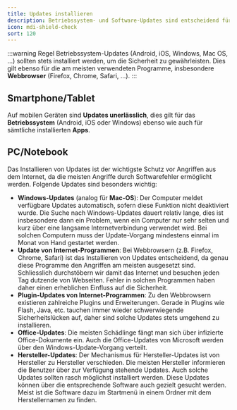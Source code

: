 ```yaml
---
title: Updates installieren
description: Betriebssystem- und Software-Updates sind entscheidend für die Sicherheit
icon: mdi-shield-check
sort: 120
---
```




:::warning Regel
Betriebssystem-Updates (Android, iOS, Windows, Mac OS, ...) sollten stets installiert werden, um die Sicherheit zu gewährleisten.
Dies gilt ebenso für die am meisten verwendeten Programme, insbesondere **Webbrowser** (Firefox, Chrome, Safari, ...).
:::

## Smartphone/Tablet
Auf mobilen Geräten sind **Updates unerlässlich**, dies gilt für das **Betriebssystem** (Android, iOS oder Windows) ebenso wie auch für sämtliche installierten **Apps**.


## PC/Notebook
Das Installieren von Updates ist der wichtigste Schutz vor Angriffen aus dem Internet, da die meisten Angriffe durch Softwarefehler ermöglicht werden. Folgende Updates sind besonders wichtig:

- **Windows-Updates** (analog für **Mac-OS**): Der Computer meldet verfügbare Updates automatisch, sofern diese Funktion nicht deaktiviert wurde. Die Suche nach Windows-Updates dauert relativ lange, dies ist insbesondere dann ein Problem, wenn ein Computer nur sehr selten und kurz über eine langsame Internetverbindung verwendet wird. Bei solchen Computern muss der Update-Vorgang mindestens einmal im Monat von Hand gestartet werden.
- **Update von Internet-Programmen**: Bei Webbrowsern (z.B. Firefox, Chrome, Safari) ist das Installieren von Updates entscheidend, da genau diese Programme den Angriffen am meisten ausgesetzt sind. Schliesslich durchstöbern wir damit das Internet und besuchen jeden Tag dutzende von Webseiten. Fehler in solchen Programmen haben daher einen erheblichen Einfluss auf die Sicherheit.
- **Plugin-Updates von Internet-Programmen**: Zu den Webbrowsern existieren zahlreiche Plugins und Erweiterungen. Gerade in Plugins wie Flash, Java, etc. tauchen immer wieder schwerwiegende Sicherheitslücken auf, daher sind solche Updates stets umgehend zu installieren.
- **Office-Updates**: Die meisten Schädlinge fängt man sich über infizierte Office-Dokumente ein. Auch die Office-Updates von Microsoft werden über den Windows-Update-Vorgang verteilt.
- **Hersteller-Updates**: Der Mechanismus für Hersteller-Updates ist von Hersteller zu Hersteller verschieden. Die meisten Hersteller informieren die Benutzer über zur Verfügung stehende Updates. Auch solche Updates sollten rasch möglichst installiert werden. Diese Updates können über die entsprechende Software auch gezielt gesucht werden. Meist ist die Software dazu im Startmenü in einem Ordner mit dem Herstellernamen zu finden.
